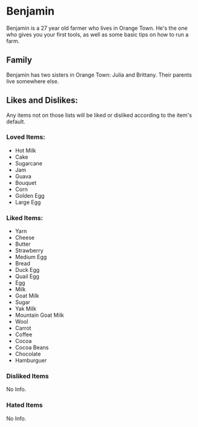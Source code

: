 # Benjamin

Benjamin is a 27 year old farmer who lives in Orange Town. He's the one who gives you your first tools, as well as some basic tips on how to run a farm.


## Family

Benjamin has two sisters in Orange Town: Julia and Brittany. Their parents live somewhere else.

## Likes and Dislikes:

Any items not on those lists will be liked or disliked according to the item's default.

### Loved Items:

- Hot Milk
- Cake
- Sugarcane
- Jam
- Guava
- Bouquet
- Corn
- Golden Egg
- Large Egg

### Liked Items:

- Yarn
- Cheese
- Butter
- Strawberry
- Medium Egg
- Bread
- Duck Egg
- Quail Egg
- Egg
- Milk
- Goat Milk
- Sugar
- Yak Milk
- Mountain Goat Milk
- Wool
- Carrot
- Coffee
- Cocoa
- Cocoa Beans
- Chocolate
- Hamburguer

### Disliked Items

No Info.

### Hated Items

No Info.

